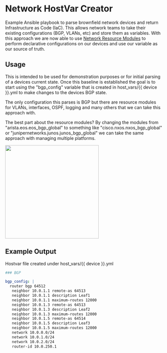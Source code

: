 # Network HostVar Creator

Example Ansible playbook to parse brownfield network devices and return Infrastructure as Code (IaC). This allows network teams to take their existing configurations (BGP, VLANs, etc) and store them as variables. With this approach we are now able to use [Network Resource Modules](https://docs.ansible.com/ansible/latest/network/user_guide/network_resource_modules.html) to perform declarative configurations on our devices and use our variable as our source of truth.

## Usage

This is intended to be used for demonstration purposes or for initial parsing of a devices current state. Once this baseline is established the goal is to start using the "bgp_config" variable that is created in host_vars/{{  device }}.yml to make changes to the devices BGP state.

The only configuration this parses is BGP but there are resource modules for VLANs, interfaces, OSPF, logging and many others that we can take this approach with. 

The best part about the resource modules? By changing the modules from "arista.eos.eos_bgp_global" to something like "cisco.nxos.nxos_bgp_global" or "junipernetworks.junos.junos_bgp_global" we can take the same approach with managing multiple platforms. 

<img src="https://i.pinimg.com/originals/ca/cf/9f/cacf9f86392afeac7d83fdd2291b53af.jpg" width="300" height="300">



## Example Output

Hostvar file created under host_vars/{{ device }}.yml

```yaml
### BGP

bgp_config: |
  router bgp 64512
   neighbor 10.0.1.1 remote-as 64513
   neighbor 10.0.1.1 description Leaf1
   neighbor 10.0.1.1 maximum-routes 12000
   neighbor 10.0.1.3 remote-as 64513
   neighbor 10.0.1.3 description Leaf2
   neighbor 10.0.1.3 maximum-routes 12000
   neighbor 10.0.1.5 remote-as 64514
   neighbor 10.0.1.5 description Leaf3
   neighbor 10.0.1.5 maximum-routes 12000
   network 10.0.0.0/24
   network 10.0.1.0/24
   network 10.0.2.0/24
   router-id 10.0.250.1
```
